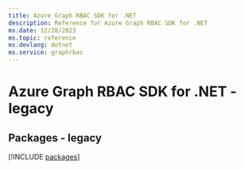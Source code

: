 ```yaml
---
title: Azure Graph RBAC SDK for .NET
description: Reference for Azure Graph RBAC SDK for .NET
ms.date: 12/28/2023
ms.topic: reference
ms.devlang: dotnet
ms.service: graphrbac
---
```

# Azure Graph RBAC SDK for .NET - legacy
## Packages - legacy
[!INCLUDE [packages](graph-rbac-index.md)]
